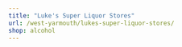 ```yaml
---
title: "Luke's Super Liquor Stores"
url: /west-yarmouth/lukes-super-liquor-stores/
shop: alcohol
---
```

